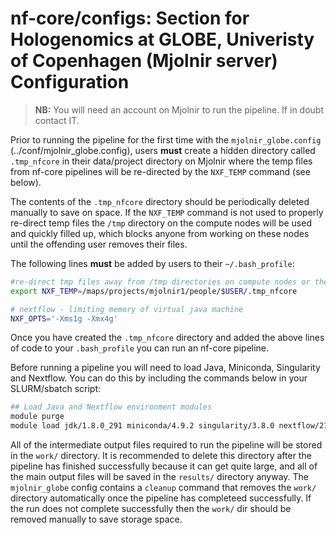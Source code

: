 # nf-core/configs: Section for Hologenomics at GLOBE, Univeristy of Copenhagen (Mjolnir server) Configuration

> **NB:** You will need an account on Mjolnir to run the pipeline. If in doubt contact IT.

Prior to running the pipeline for the first time with the `mjolnir_globe.config` (../conf/mjolnir_globe.config), users **must** create a hidden directory called `.tmp_nfcore` in their data/project directory on Mjolnir where the temp files from nf-core pipelines will be re-directed by the `NXF_TEMP` command (see below).

The contents of the `.tmp_nfcore` directory should be periodically deleted manually to save on space. 
If the `NXF_TEMP` command is not used to properly re-direct temp files the `/tmp` directory on the compute nodes will be used and quickly filled up, which blocks anyone from working on these nodes until the offending user removes their files.

The following lines **must** be added by users to their `~/.bash_profile`:

```bash
#re-direct tmp files away from /tmp directories on compute nodes or the headnode
export NXF_TEMP=/maps/projects/mjolnir1/people/$USER/.tmp_nfcore

# nextflow - limiting memory of virtual java machine
NXF_OPTS='-Xms1g -Xmx4g'
```

Once you have created the `.tmp_nfcore` directory and added the above lines of code to your `.bash_profile` you can run an nf-core pipeline.

Before running a pipeline you will need to load Java, Miniconda, Singularity and Nextflow. You can do this by including the commands below in your SLURM/sbatch script:

```bash
## Load Java and Nextflow environment modules
module purge
module load jdk/1.8.0_291 miniconda/4.9.2 singularity/3.8.0 nextflow/21.04.1.5556
```

All of the intermediate output files required to run the pipeline will be stored in the `work/` directory. It is recommended to delete this directory after the pipeline has finished successfully because it can get quite large, and all of the main output files will be saved in the `results/` directory anyway.
The `mjolnir_globe` config contains a `cleanup` command that removes the `work/` directory automatically once the pipeline has completeed successfully. If the run does not complete successfully then the `work/` dir should be removed manually to save storage space.

